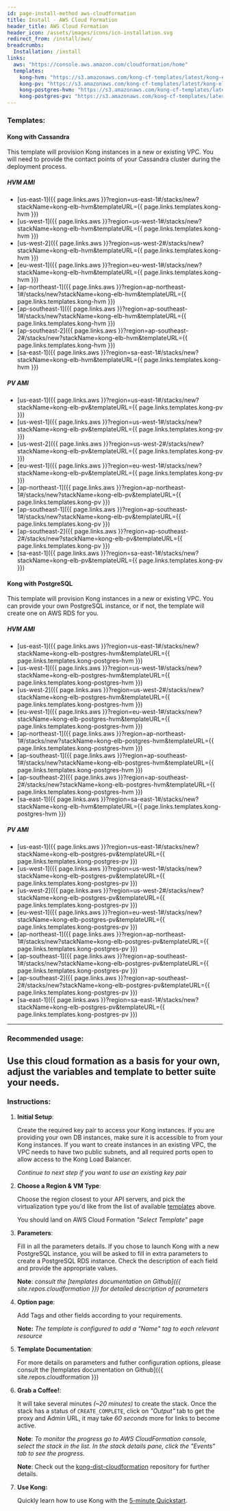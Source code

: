 ```yaml
---
id: page-install-method aws-cloudformation
title: Install - AWS Cloud Formation
header_title: AWS Cloud Formation
header_icon: /assets/images/icons/icn-installation.svg
redirect_from: /install/aws/
breadcrumbs:
  Installation: /install
links:
  aws: "https://console.aws.amazon.com/cloudformation/home"
  templates:
    kong-hvm: "https://s3.amazonaws.com/kong-cf-templates/latest/kong-elb-cassandra-user-vpc-optional-hvm.template"
    kong-pv: "https://s3.amazonaws.com/kong-cf-templates/latest/kong-elb-cassandra-user-vpc-optional-pv.template"
    kong-postgres-hvm: "https://s3.amazonaws.com/kong-cf-templates/latest/kong-elb-postgres-optional-vpc-optional-hvm.template"
    kong-postgres-pv: "https://s3.amazonaws.com/kong-cf-templates/latest/kong-elb-postgres-optional-vpc-optional-pv.template "
---
```


### Templates:

#### Kong with Cassandra

This template will provision Kong instances in a new or existing VPC. You will
need to provide the contact points of your Cassandra cluster during the
deployment process.

##### HVM AMI

- [us-east-1]({{ page.links.aws }}?region=us-east-1#/stacks/new?stackName=kong-elb-hvm&templateURL={{ page.links.templates.kong-hvm }})
- [us-west-1]({{ page.links.aws }}?region=us-west-1#/stacks/new?stackName=kong-elb-hvm&templateURL={{ page.links.templates.kong-hvm }})
- [us-west-2]({{ page.links.aws }}?region=us-west-2#/stacks/new?stackName=kong-elb-hvm&templateURL={{ page.links.templates.kong-hvm }})
- [eu-west-1]({{ page.links.aws }}?region=eu-west-1#/stacks/new?stackName=kong-elb-hvm&templateURL={{ page.links.templates.kong-hvm }})
- [ap-northeast-1]({{ page.links.aws }}?region=ap-northeast-1#/stacks/new?stackName=kong-elb-hvm&templateURL={{ page.links.templates.kong-hvm }})
- [ap-southeast-1]({{ page.links.aws }}?region=ap-southeast-1#/stacks/new?stackName=kong-elb-hvm&templateURL={{ page.links.templates.kong-hvm }})
- [ap-southeast-2]({{ page.links.aws }}?region=ap-southeast-2#/stacks/new?stackName=kong-elb-hvm&templateURL={{ page.links.templates.kong-hvm }})
- [sa-east-1]({{ page.links.aws }}?region=sa-east-1#/stacks/new?stackName=kong-elb-hvm&templateURL={{ page.links.templates.kong-hvm }})

##### PV AMI

- [us-east-1]({{ page.links.aws }}?region=us-east-1#/stacks/new?stackName=kong-elb-pv&templateURL={{ page.links.templates.kong-pv }})
- [us-west-1]({{ page.links.aws }}?region=us-west-1#/stacks/new?stackName=kong-elb-pv&templateURL={{ page.links.templates.kong-pv }})
- [us-west-2]({{ page.links.aws }}?region=us-west-2#/stacks/new?stackName=kong-elb-pv&templateURL={{ page.links.templates.kong-pv }})
- [eu-west-1]({{ page.links.aws }}?region=eu-west-1#/stacks/new?stackName=kong-elb-pv&templateURL={{ page.links.templates.kong-pv }})
- [ap-northeast-1]({{ page.links.aws }}?region=ap-northeast-1#/stacks/new?stackName=kong-elb-pv&templateURL={{ page.links.templates.kong-pv }})
- [ap-southeast-1]({{ page.links.aws }}?region=ap-southeast-1#/stacks/new?stackName=kong-elb-pv&templateURL={{ page.links.templates.kong-pv }})
- [ap-southeast-2]({{ page.links.aws }}?region=ap-southeast-2#/stacks/new?stackName=kong-elb-pv&templateURL={{ page.links.templates.kong-pv }})
- [sa-east-1]({{ page.links.aws }}?region=sa-east-1#/stacks/new?stackName=kong-elb-pv&templateURL={{ page.links.templates.kong-pv }})

#### Kong with PostgreSQL

This template will provision Kong instances in a new or existing VPC. You can
provide your own PostgreSQL instance, or if not, the template will create one on
AWS RDS for you.

##### HVM AMI

- [us-east-1]({{ page.links.aws }}?region=us-east-1#/stacks/new?stackName=kong-elb-postgres-hvm&templateURL={{ page.links.templates.kong-postgres-hvm }})
- [us-west-1]({{ page.links.aws }}?region=us-west-1#/stacks/new?stackName=kong-elb-postgres-hvm&templateURL={{ page.links.templates.kong-postgres-hvm }})
- [us-west-2]({{ page.links.aws }}?region=us-west-2#/stacks/new?stackName=kong-elb-postgres-hvm&templateURL={{ page.links.templates.kong-postgres-hvm }})
- [eu-west-1]({{ page.links.aws }}?region=eu-west-1#/stacks/new?stackName=kong-elb-postgres-hvm&templateURL={{ page.links.templates.kong-postgres-hvm }})
- [ap-northeast-1]({{ page.links.aws }}?region=ap-northeast-1#/stacks/new?stackName=kong-elb-postgres-hvm&templateURL={{ page.links.templates.kong-postgres-hvm }})
- [ap-southeast-1]({{ page.links.aws }}?region=ap-southeast-1#/stacks/new?stackName=kong-elb-postgres-hvm&templateURL={{ page.links.templates.kong-postgres-hvm }})
- [ap-southeast-2]({{ page.links.aws }}?region=ap-southeast-2#/stacks/new?stackName=kong-elb-postgres-hvm&templateURL={{ page.links.templates.kong-postgres-hvm }})
- [sa-east-1]({{ page.links.aws }}?region=sa-east-1#/stacks/new?stackName=kong-elb-hvm&templateURL={{ page.links.templates.kong-postgres-hvm }})

##### PV AMI

- [us-east-1]({{ page.links.aws }}?region=us-east-1#/stacks/new?stackName=kong-elb-postgres-pv&templateURL={{ page.links.templates.kong-postgres-pv }})
- [us-west-1]({{ page.links.aws }}?region=us-west-1#/stacks/new?stackName=kong-elb-postgres-pv&templateURL={{ page.links.templates.kong-postgres-pv }})
- [us-west-2]({{ page.links.aws }}?region=us-west-2#/stacks/new?stackName=kong-elb-postgres-pv&templateURL={{ page.links.templates.kong-postgres-pv }})
- [eu-west-1]({{ page.links.aws }}?region=eu-west-1#/stacks/new?stackName=kong-elb-postgres-pv&templateURL={{ page.links.templates.kong-postgres-pv }})
- [ap-northeast-1]({{ page.links.aws }}?region=ap-northeast-1#/stacks/new?stackName=kong-elb-postgres-pv&templateURL={{ page.links.templates.kong-postgres-pv }})
- [ap-southeast-1]({{ page.links.aws }}?region=ap-southeast-1#/stacks/new?stackName=kong-elb-postgres-pv&templateURL={{ page.links.templates.kong-postgres-pv }})
- [ap-southeast-2]({{ page.links.aws }}?region=ap-southeast-2#/stacks/new?stackName=kong-elb-postgres-pv&templateURL={{ page.links.templates.kong-postgres-pv }})
- [sa-east-1]({{ page.links.aws }}?region=sa-east-1#/stacks/new?stackName=kong-elb-postgres-pv&templateURL={{ page.links.templates.kong-postgres-pv }})

----
### Recommended usage:

  <B>Use this cloud formation as a basis for your own, adjust the variables and template to better suite your needs.</B>
----

### Instructions:

1. **Initial Setup**:

    Create the required key pair to access your Kong instances. If you are providing your own DB instances, make sure it is accessible to from your Kong instances.
    If you want to create instances in an existing VPC, the VPC needs to have two public subnets, and all required ports open to allow access to the Kong Load Balancer. 
    
    *Continue to next step if you want to use an existing key pair*

3. **Choose a Region & VM Type**:

    Choose the region closest to your API servers, and pick the virtualization type you'd like from the list of available [templates](#templates) above.

    You should land on AWS Cloud Formation *"Select Template"* page

4. **Parameters**:

    Fill in all the parameters details. If you chose to launch Kong with a new PostgreSQL instance, you will be asked to fill in extra parameters to create a PostgreSQL RDS instance. Check the description of each field and provide the appropriate values.

    **Note**: *consult the [templates documentation on Github]({{ site.repos.cloudformation }}) for detailed description of parameters*

5. **Option page**:

    Add Tags and other fields according to your requirements.

    **Note:** *The template is configured to add a "Name" tag to each relevant resource*

5. **Template Documentation**:

    For more details on parameters and futher configuration options, please consult the [templates documentation on Github]({{ site.repos.cloudformation }})

6. **Grab a Coffee!**:

    It will take several minutes *(~20 minutes)* to create the stack. Once the stack has a status of `CREATE_COMPLETE`, click on *"Output"* tab to get the proxy and Admin URL, it may take *60 seconds* more for links to become active.

    **Note**: *To monitor the progress go to AWS CloudFormation console, select the stack in the list. In the stack details pane, click the "Events" tab to see the progress.*

    <div class="alert alert-warning">
      <div class="text-center">
        <strong>Note</strong>: Check out the <a href="{{ site.repos.cloudformation }}">kong-dist-cloudformation</a> repository for further details.
      </div>
    </div>

7. **Use Kong:**

    Quickly learn how to use Kong with the [5-minute Quickstart](/docs/latest/getting-started/quickstart).
